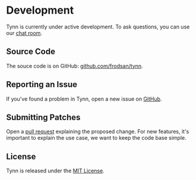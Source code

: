 # Development

Tynn is currently under active development. To ask questions, you can use
our [chat room](http://join.tynn.xyz).

## Source Code

The souce code is on GitHub: [github.com/frodsan/tynn][github].

## Reporting an Issue

If you've found a problem in Tynn, open a new issue on [GitHub][issues].

## Submitting Patches

Open a [pull request][pulls] explaining the proposed change. For new
features, it's important to explain the use case, we want to keep the
code base simple.

## License

Tynn is released under the [MIT License][mit].

[github]: https://github.com/frodsan/tynn
[issues]: https://github.com/frodsan/tynn/issues
[mit]: http://www.opensource.org/licenses/MIT
[pulls]: https://github.com/frodsan/tynn/pulls
